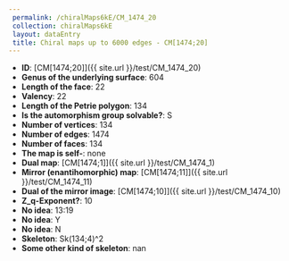 ```yaml
--- 
 permalink: /chiralMaps6kE/CM_1474_20 
 collection: chiralMaps6kE
 layout: dataEntry
 title: Chiral maps up to 6000 edges - CM[1474;20]
---
```


- **ID**: [CM[1474;20]]({{ site.url }}/test/CM_1474_20)
- **Genus of the underlying surface**: 604
- **Length of the face**: 22
- **Valency**: 22
- **Length of the Petrie polygon**: 134
- **Is the automorphism group solvable?**: S
- **Number of vertices**: 134
- **Number of edges**: 1474
- **Number of faces**: 134
- **The map is self-**: none
- **Dual map**: [CM[1474;1]]({{ site.url }}/test/CM_1474_1)
- **Mirror (enantihomorphic) map**: [CM[1474;11]]({{ site.url }}/test/CM_1474_11)
- **Dual of the mirror image**: [CM[1474;10]]({{ site.url }}/test/CM_1474_10)
- **Z_q-Exponent?**: 10
- **No idea**:  13:19
- **No idea**: Y
- **No idea**: N
- **Skeleton**: Sk(134;4)^2
- **Some other kind of skeleton**: nan

